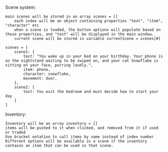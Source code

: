 Scene system:

    main scenes will be stored in an array scenes = []
        each index will be an object containing properties "text", "item", "character" etc
        when a scene is loaded, the button options will populate based on those properties, and "text" will be displayed in the main window.
        current scene will be stored in variable currentScene = scenes[#]

    scenes = [
        scene1: {
            text: "You wake up in your bed on your birthday. Your phone is on the nightstand waiting to be swiped on, and your cat Snowflake is sitting on your face, purring loudly.",
            item: phone,
            character: snowflake,
            movement: door,
        },
        scene2: {
            text: You exit the bedroom and must decide how to start your day
        }
    ]


Inventory:

    Inventory will be an array inventory = []
    items will be pushed to it when clicked, and removed from it if used or traded
    Use bracket notation to call items by name instead of index number
    Different options will be available in a scene if the inventory contains an item that can be used in that scene.